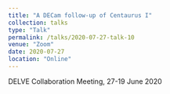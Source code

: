 ```yaml
---
title: "A DECam follow-up of Centaurus I"
collection: talks
type: "Talk"
permalink: /talks/2020-07-27-talk-10
venue: "Zoom"
date: 2020-07-27
location: "Online"
---
```


DELVE Collaboration Meeting, 27-19 June 2020
